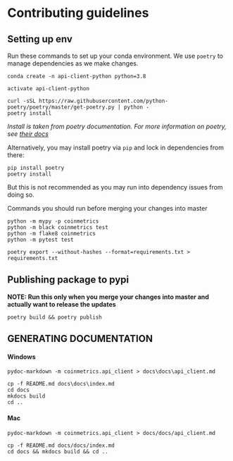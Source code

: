 # Contributing guidelines


## Setting up env
Run these commands to set up your conda environment. We use `poetry` to manage dependencies as we make changes.
```
conda create -n api-client-python python=3.8

activate api-client-python

curl -sSL https://raw.githubusercontent.com/python-poetry/poetry/master/get-poetry.py | python -
poetry install
```
_Install is taken from poetry documentation. For more information on poetry, see [their docs](https://python-poetry.org/docs/#updating-poetry)_

Alternatively, you may install poetry via `pip` and lock in dependencies from there:

```
pip install poetry
poetry install
```

But this is not recommended as you may run into dependency issues from doing so.

Commands you should run before merging your changes into master
```
python -m mypy -p coinmetrics
python -m black coinmetrics test
python -m flake8 coinmetrics
python -m pytest test

poetry export --without-hashes --format=requirements.txt > requirements.txt
```


## Publishing package to pypi
**NOTE: Run this only when you merge your changes into master and actually want to release the updates**
```
poetry build && poetry publish
```


## GENERATING DOCUMENTATION
#### Windows
```
pydoc-markdown -m coinmetrics.api_client > docs\docs\api_client.md

cp -f README.md docs\docs\index.md
cd docs 
mkdocs build 
cd ..
```

#### Mac
```
pydoc-markdown -m coinmetrics.api_client > docs/docs/api_client.md

cp -f README.md docs/docs/index.md
cd docs && mkdocs build && cd ..
```
